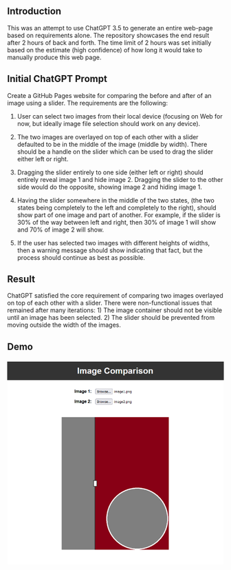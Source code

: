 ## Introduction

This was an attempt to use ChatGPT 3.5 to generate an entire web-page based on requirements alone. The repository showcases the end result after 2 hours of back and forth. The time limit of 2 hours was set initially based on the estimate (high confidence) of how long it would take to manually produce this web page.

## Initial ChatGPT Prompt

Create a GitHub Pages website for comparing the before and after of an image using a slider. The requirements are the following:

1) User can select two images from their local device (focusing on Web for now, but ideally image file selection should work on any device).

2) The two images are overlayed on top of each other with a slider defaulted to be in the middle of the image (middle by width). There should be a handle on the slider which can be used to drag the slider either left or right.

3) Dragging the slider entirely to one side (either left or right) should entirely reveal image 1 and hide image 2. Dragging the slider to the other side would do the opposite, showing image 2 and hiding image 1.

4) Having the slider somewhere in the middle of the two states, (the two states being completely to the left and completely to the right), should show part of one image and part of another. For example, if the slider is 30% of the way between left and right, then 30% of image 1 will show and 70% of image 2 will show.

5) If the user has selected two images with different heights of widths, then a warning message should show indicating that fact, but the process should continue as best as possible.

## Result

ChatGPT satisfied the core requirement of comparing two images overlayed on top of each other with a slider. There were non-functional issues that remained after many iterations: 1) The image container should not be visible until an image has been selected. 2) The slider should be prevented from moving outside the width of the images.

## Demo

![Screenshot](./images/screenshot.png)
